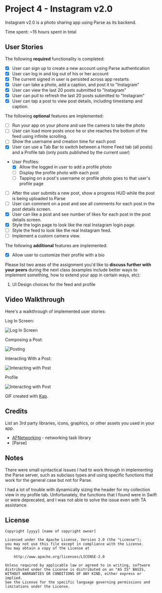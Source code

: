# Project 4 - Instagram v2.0

Instagram v2.0 is a photo sharing app using Parse as its backend.

Time spent: ~15 hours spent in total

## User Stories

The following **required** functionality is completed:

- [x] User can sign up to create a new account using Parse authentication
- [x] User can log in and log out of his or her account
- [x] The current signed in user is persisted across app restarts
- [x] User can take a photo, add a caption, and post it to "Instagram"
- [x] User can view the last 20 posts submitted to "Instagram"
- [x] User can pull to refresh the last 20 posts submitted to "Instagram"
- [x] User can tap a post to view post details, including timestamp and caption.

The following **optional** features are implemented:

- [ ] Run your app on your phone and use the camera to take the photo
- [ ] User can load more posts once he or she reaches the bottom of the feed using infinite scrolling.
- [ ] Show the username and creation time for each post
- [x] User can use a Tab Bar to switch between a Home Feed tab (all posts) and a Profile tab (only posts published by the current user)
- User Profiles:
  - [x] Allow the logged in user to add a profile photo
  - [ ] Display the profile photo with each post
  - [ ] Tapping on a post's username or profile photo goes to that user's profile page
- [ ] After the user submits a new post, show a progress HUD while the post is being uploaded to Parse
- [ ] User can comment on a post and see all comments for each post in the post details screen.
- [x] User can like a post and see number of likes for each post in the post details screen.
- [x] Style the login page to look like the real Instagram login page.
- [ ] Style the feed to look like the real Instagram feed.
- [ ] Implement a custom camera view.

The following **additional** features are implemented:

- [X] Allow user to customize their profile with a bio

Please list two areas of the assignment you'd like to **discuss further with your peers** during the next class (examples include better ways to implement something, how to extend your app in certain ways, etc):

1. UI Design choices for the feed and profile

## Video Walkthrough

Here's a walkthrough of implemented user stories:

Log In Screen:

<img src='https://i.imgur.com/gDE2edu.gif' title='Log In Screen' width=''/>

Composing a Post:

<img src='https://i.imgur.com/4mkhIfI.gif' title='Posting' width=''/>

Interacting With a Post:

<img src='https://i.imgur.com/yqdIKi2.gif' title='Interacting with Post' width=''/>

Profile

<img src='https://i.imgur.com/sngfOo3.gif' title='Interacting with Post' width=''/>

GIF created with [Kap](EZGif).

## Credits

List an 3rd party libraries, icons, graphics, or other assets you used in your app.

- [AFNetworking](https://github.com/AFNetworking/AFNetworking) - networking task library
- [Parse]


## Notes

There were small syntactical issues I had to work through in implementing the Parse server, such as subclass types and using specific functions that work for the general case but not for Parse.

I had a lot of trouble with dynamically sizing the header for my collection view in my profile tab. Unfortunately, the functions that I found were in Swift or were deprecated, and I was not able to solve the issue even with TA assistance. 

## License

    Copyright [yyyy] [name of copyright owner]

    Licensed under the Apache License, Version 2.0 (the "License");
    you may not use this file except in compliance with the License.
    You may obtain a copy of the License at

        http://www.apache.org/licenses/LICENSE-2.0

    Unless required by applicable law or agreed to in writing, software
    distributed under the License is distributed on an "AS IS" BASIS,
    WITHOUT WARRANTIES OR CONDITIONS OF ANY KIND, either express or implied.
    See the License for the specific language governing permissions and
    limitations under the License.

